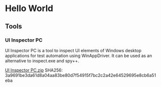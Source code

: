 # Hello World

## Tools

### UI Inspector PC
UI Inspector PC is a tool to inspect UI elements of Windows desktop applications for test automation using WinAppDriver. It can be used as an alternative to inspect.exe and spy++.

[UI Inspector PC.zip](https://github.com/osmtk/osmtk.github.io/files/12139123/UI.Inspector.PC.zip)
SHA256: 3a9691be3da61d8a04aa83be80d7f54915f7bc2c2a42e64529695e8cb6a51eba
